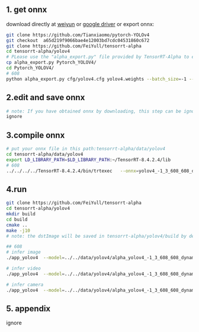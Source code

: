 ## 1. get onnx
download directly at [weiyun](https://share.weiyun.com/3T3mZKBm) or [google driver](https://drive.google.com/drive/folders/1-8phZHkx_Z274UVqgw6Ma-6u5AKmqCOv)
or export onnx:
```bash
git clone https://github.com/Tianxiaomo/pytorch-YOLOv4
git checkout  a65d219f9066bae4e12003bd7cdc04531860c672
git clone https://github.com/FeiYull/tensorrt-alpha
cd tensorrt-alpha/yolov4
# PLease use the "alpha_export.py" file provided by TensorRT-Alpha to export onnx
cp alpha_export.py Pytorch_YOLOV4/
cd Pytorch_YOLOV4/
# 608
python alpha_export.py cfg/yolov4.cfg yolov4.weights --batch_size=-1 --onnx_file_path=alpha_yolov4_-1_3_608_608_dynamic.onnx
```
## 2.edit and save onnx
```bash
# note: If you have obtained onnx by downloading, this step can be ignored
ignore
```
## 3.compile onnx
```bash
# put your onnx file in this path:tensorrt-alpha/data/yolov4
cd tensorrt-alpha/data/yolov4
export LD_LIBRARY_PATH=$LD_LIBRARY_PATH:~/TensorRT-8.4.2.4/lib
# 608
../../../../TensorRT-8.4.2.4/bin/trtexec   --onnx=yolov4_-1_3_608_608_dynamic.onnx   --saveEngine=yolov4_-1_3_608_608_dynamic.trt  --buildOnly --minShapes=input:1x3x608x608 --optShapes=input:4x3x608x608 --maxShapes=input:8x3x608x608
```
## 4.run
```bash
git clone https://github.com/FeiYull/tensorrt-alpha
cd tensorrt-alpha/yolov4
mkdir build
cd build
cmake ..
make -j10
# note: the dstImage will be saved in tensorrt-alpha/yolov4/build by default

## 608
# infer image
./app_yolov4  --model=../../data/yolov4/alpha_yolov4_-1_3_608_608_dynamic.trt --size=608  --batch_size=1  --img=../../data/6406402.jpg  --show --savePath

# infer video
./app_yolov4  --model=../../data/yolov4/alpha_yolov4_-1_3_608_608_dynamic.trt --size=608 --batch_size=8  --video=../../data/people.mp4  --show --savePath=../

# infer camera
./app_yolov4  --model=../../data/yolov4/alpha_yolov4_-1_3_608_608_dynamic.trt --size=608 --batch_size=4  --cam_id=0  --show
```
## 5. appendix
ignore